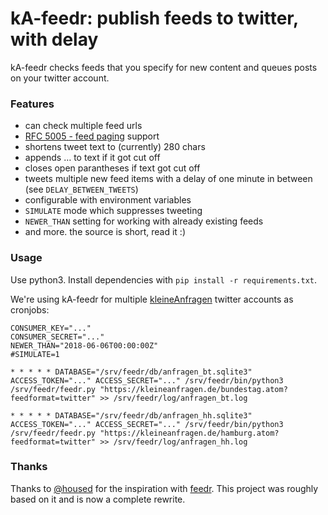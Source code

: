 # kA-feedr: publish feeds to twitter, with delay

kA-feedr checks feeds that you specify for new content and queues posts on your twitter account.

### Features

* can check multiple feed urls
* [RFC 5005 - feed paging](https://tools.ietf.org/html/rfc5005) support
* shortens tweet text to (currently) 280 chars
* appends … to text if it got cut off
* closes open parantheses if text got cut off
* tweets multiple new feed items with a delay of one minute in between (see `DELAY_BETWEEN_TWEETS`)
* configurable with environment variables
* `SIMULATE` mode which suppresses tweeting
* `NEWER_THAN` setting for working with already existing feeds
* and more. the source is short, read it :)

### Usage
Use python3. Install dependencies with `pip install -r requirements.txt`.

We're using kA-feedr for multiple [kleineAnfragen](https://kleineanfragen.de) twitter accounts as cronjobs:

```
CONSUMER_KEY="..."
CONSUMER_SECRET="..."
NEWER_THAN="2018-06-06T00:00:00Z"
#SIMULATE=1

* * * * * DATABASE="/srv/feedr/db/anfragen_bt.sqlite3" ACCESS_TOKEN="..." ACCESS_SECRET="..." /srv/feedr/bin/python3 /srv/feedr/feedr.py "https://kleineanfragen.de/bundestag.atom?feedformat=twitter" >> /srv/feedr/log/anfragen_bt.log

* * * * * DATABASE="/srv/feedr/db/anfragen_hh.sqlite3" ACCESS_TOKEN="..." ACCESS_SECRET="..." /srv/feedr/bin/python3 /srv/feedr/feedr.py "https://kleineanfragen.de/hamburg.atom?feedformat=twitter" >> /srv/feedr/log/anfragen_hh.log
```


### Thanks
Thanks to [@housed](https://github.com/housed) for the inspiration with [feedr](https://github.com/housed/feedr). This project was roughly based on it and is now a complete rewrite.